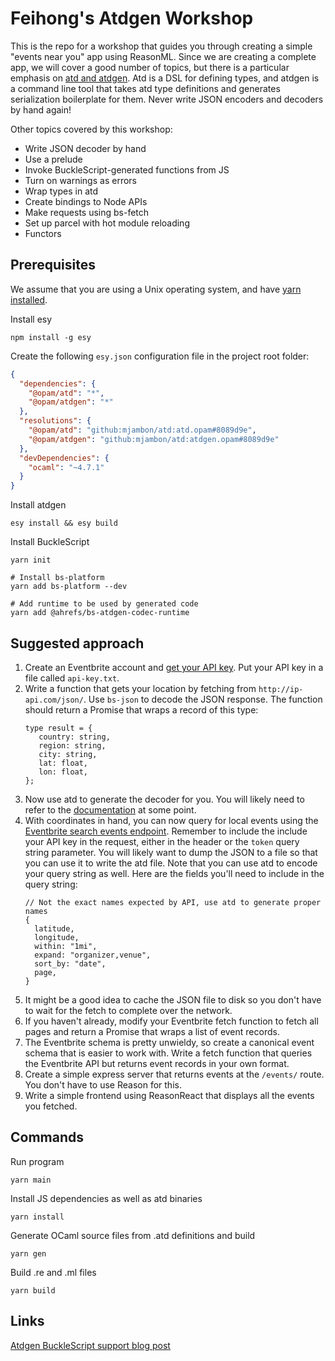 # Feihong's Atdgen Workshop

This is the repo for a workshop that guides you through creating a simple "events near you" app using ReasonML. Since we are creating a complete app, we will cover a good number of topics, but there is a particular emphasis on [atd and atdgen](https://atd.readthedocs.io/). Atd is a DSL for defining types, and atdgen is a command line tool that takes atd type definitions and generates serialization boilerplate for them. Never write JSON encoders and decoders by hand again!

Other topics covered by this workshop:

- Write JSON decoder by hand
- Use a prelude
- Invoke BuckleScript-generated functions from JS
- Turn on warnings as errors
- Wrap types in atd
- Create bindings to Node APIs
- Make requests using bs-fetch
- Set up parcel with hot module reloading
- Functors

## Prerequisites

We assume that you are using a Unix operating system, and have [yarn installed](https://yarnpkg.com/lang/en/docs/install/).

Install esy

    npm install -g esy

Create the following `esy.json` configuration file in the project root folder:

```json
{
  "dependencies": {
    "@opam/atd": "*",
    "@opam/atdgen": "*"
  },
  "resolutions": {
    "@opam/atd": "github:mjambon/atd:atd.opam#8089d9e",
    "@opam/atdgen": "github:mjambon/atd:atdgen.opam#8089d9e"
  },
  "devDependencies": {
    "ocaml": "~4.7.1"
  }
}
```

Install atdgen

    esy install && esy build

Install BuckleScript

    yarn init

    # Install bs-platform
    yarn add bs-platform --dev

    # Add runtime to be used by generated code
    yarn add @ahrefs/bs-atdgen-codec-runtime

## Suggested approach

1. Create an Eventbrite account and [get your API key](https://www.eventbrite.com/platform/api-keys/). Put your API key in a file called `api-key.txt`.
1. Write a function that gets your location by fetching from `http://ip-api.com/json/`. Use `bs-json` to decode the JSON response. The function should return a Promise that wraps a record of this type:
   ```reason
   type result = {
      country: string,
      region: string,
      city: string,
      lat: float,
      lon: float,
   };
   ```
1. Now use atd to generate the decoder for you. You will likely need to refer to the [documentation](https://atd.readthedocs.io/en/latest/) at some point.
1. With coordinates in hand, you can now query for local events using the [Eventbrite search events endpoint](https://www.eventbrite.com/platform/api#/reference/event-search/search-events). Remember to include the include your API key in the request, either in the header or the `token` query string parameter. You will likely want to dump the JSON to a file so that you can use it to write the atd file. Note that you can use atd to encode your query string as well. Here are the fields you'll need to include in the query string:
   ```reason
   // Not the exact names expected by API, use atd to generate proper names
   {
     latitude,
     longitude,
     within: "1mi",
     expand: "organizer,venue",
     sort_by: "date",
     page,
   }
   ```
1. It might be a good idea to cache the JSON file to disk so you don't have to wait for the fetch to complete over the network.
1. If you haven't already, modify your Eventbrite fetch function to fetch all pages and return a Promise that wraps a list of event records.
1. The Eventbrite schema is pretty unwieldy, so create a canonical event schema that is easier to work with. Write a fetch function that queries the Eventbrite API but returns event records in your own format.
1. Create a simple express server that returns events at the `/events/` route. You don't have to use Reason for  this.
1. Write a simple frontend using ReasonReact that displays all the events you fetched.

## Commands

Run program

    yarn main

Install JS dependencies as well as atd binaries

    yarn install

Generate OCaml source files from .atd definitions and build

    yarn gen

Build .re and .ml files

    yarn build

## Links

[Atdgen BuckleScript support blog post](https://tech.ahrefs.com/getting-started-with-atdgen-and-bucklescript-1f3a14004081)
